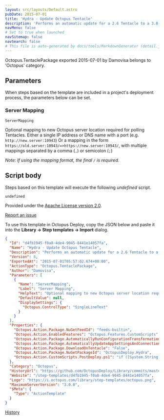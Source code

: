 ```yaml
---
layout: src/layouts/Default.astro
pubDate: 2015-07-01
title: 'Hydra - Update Octopus Tentacle'
description: 'Performs an automatic update for a 2.6 Tentacle to a 3.0 Tentacle.'
navMenu: false
# Set to true when launched
navSitemap: false
navSearch: false
# This file is auto-generated by docs/tools/MarkdownGenerator (detail.js)
---
```


Octopus.TentaclePackage exported 2015-07-01 by Damovisa belongs to 'Octopus' category.

## Parameters

When steps based on the template are included in a project's deployment process, the parameters below can be set.


<div class="param">

### Server Mapping

`ServerMapping`

Optional mapping to new Octopus server location required for polling Tentacles.
Either a single IP address or DNS name with a port (e.g. `http://new.server:10943`)
Or a mapping in the form `https://old.server:10943/=>https://new.server:10943/`, with multiple mappings separated by a comma (`,`) or semicolon (`;`)

_Note: If using the mapping format, the final `/` is required._

</div>
        

## Script body

Steps based on this template will execute the following *undefined* script.

```text
undefined
```

Provided under the [Apache License version 2.0](https://github.com/OctopusDeploy/Library/blob/master/LICENSE.txt).

[Report an issue](https://github.com/OctopusDeploy/Library/issues/new?assignees=&labels=&projects=&template=bug-report.yml&title=Issue%20with%20Hydra%20-%20Update%20Octopus%20Tentacle&step-template=Hydra%20-%20Update%20Octopus%20Tentacle)

<div class="get-json">

To use this template in Octopus Deploy, copy the JSON below and paste it into the **Library → Step templates → Import** dialog.

```json
{
  "Id": "d4fb1945-f0a8-4de4-9045-8441e14057fa",
  "Name": "Hydra - Update Octopus Tentacle",
  "Description": "Performs an automatic update for a 2.6 Tentacle to a 3.0 Tentacle.",
  "Version": 8,
  "ExportedAt": "2015-07-01T05:57:02.674+00:00",
  "ActionType": "Octopus.TentaclePackage",
  "Author": "Damovisa",
  "Parameters": [
    {
      "Name": "ServerMapping",
      "Label": "Server Mapping",
      "HelpText": "Optional mapping to new Octopus server location required for polling Tentacles.\nEither a single IP address or DNS name with a port (e.g. `http://new.server:10943`)\nOr a mapping in the form `https://old.server:10943/=>https://new.server:10943/`, with multiple mappings separated by a comma (`,`) or semicolon (`;`)\n\n_Note: If using the mapping format, the final `/` is required._",
      "DefaultValue": null,
      "DisplaySettings": {
        "Octopus.ControlType": "SingleLineText"
      }
    }
  ],
  "Properties": {
    "Octopus.Action.Package.NuGetFeedId": "feeds-builtin",
    "Octopus.Action.EnabledFeatures": "Octopus.Features.CustomScripts",
    "Octopus.Action.Package.AutomaticallyRunConfigurationTransformationFiles": "False",
    "Octopus.Action.Package.AutomaticallyUpdateAppSettingsAndConnectionStrings": "False",
    "Octopus.Action.Package.DownloadOnTentacle": "False",
    "Octopus.Action.Package.NuGetPackageId": "OctopusDeploy.Hydra",
    "Octopus.Action.CustomScripts.PostDeploy.ps1": "if ([System.String]::IsNullOrEmpty($ServerMapping)) {\n    & .\\Hydra.exe --defer\n} else {\n    $cleanServerMapping = $ServerMapping.Replace(\" \",\"\")\n    & .\\Hydra.exe --defer --servers=$cleanServerMapping\n}\n"
  },
  "Category": "Octopus",
  "HistoryUrl": "https://github.com/OctopusDeploy/Library/commits/master/step-templates//opt/buildagent/work/75443764cd38076d/step-templates/hydra-update-octopus-tentacle.json",
  "Website": "/step-templates/d4fb1945-f0a8-4de4-9045-8441e14057fa",
  "Logo": "https://i.octopus.com/library/step-templates/octopus.png",
  "MaximumServerVersion": "3.0.0",
  "$Meta": {
    "Type": "ActionTemplate"
  }
}
```

[History](https://github.com/OctopusDeploy/Library/commits/master/step-templates/https://github.com/OctopusDeploy/Library/commits/master/step-templates//opt/buildagent/work/75443764cd38076d/step-templates/hydra-update-octopus-tentacle.json)

</div>
